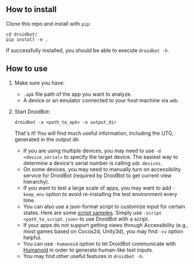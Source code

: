 ## How to install

Clone this repo and install with `pip`:

```shell
cd droidbot/
pip install -e .
```

If successfully installed, you should be able to execute `droidbot -h`.

## How to use

1. Make sure you have:

    + `.apk` file path of the app you want to analyze.
    + A device or an emulator connected to your host machine via `adb`.

2. Start DroidBot:

    ```
    droidbot -a <path_to_apk> -o output_dir
    ```
    That's it! You will find much useful information, including the UTG, generated in the output dir.

    + If you are using multiple devices, you may need to use `-d <device_serial>` to specify the target device. The easiest way to determine a device's serial number is calling `adb devices`.
    + On some devices, you may need to manually turn on accessibility service for DroidBot (required by DroidBot to get current view hierarchy).
    + If you want to test a large scale of apps, you may want to add `-keep_env` option to avoid re-installing the test environment every time.
    + You can also use a json-format script to customize input for certain states. Here are some [script samples](script_samples/). Simply use `-script <path_to_script.json>` to use DroidBot with a script.
    + If your apps do not support getting views through Accessibility (e.g., most games based on Cocos2d, Unity3d), you may find `-cv` option helpful.
    + You can use `-humanoid` option to let DroidBot communicate with [Humanoid](https://github.com/yzygitzh/Humanoid) in order to generate human-like test inputs.
    + You may find other useful features in `droidbot -h`.
